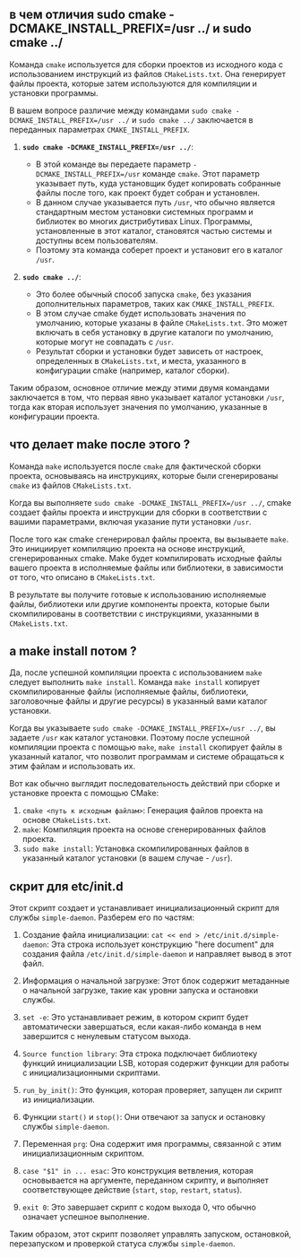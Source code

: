 ## в чем отличия sudo cmake -DCMAKE_INSTALL_PREFIX=/usr ../ и sudo cmake  ../

Команда `cmake` используется для сборки проектов из исходного кода с использованием инструкций из файлов `CMakeLists.txt`. Она генерирует файлы проекта, которые затем используются для компиляции и установки программы.

В вашем вопросе различие между командами `sudo cmake -DCMAKE_INSTALL_PREFIX=/usr ../` и `sudo cmake ../` заключается в переданных параметрах `CMAKE_INSTALL_PREFIX`.

1. **`sudo cmake -DCMAKE_INSTALL_PREFIX=/usr ../`**:
   - В этой команде вы передаете параметр `-DCMAKE_INSTALL_PREFIX=/usr` команде `cmake`. Этот параметр указывает путь, куда установщик будет копировать собранные файлы после того, как проект будет собран и установлен.
   - В данном случае указывается путь `/usr`, что обычно является стандартным местом установки системных программ и библиотек во многих дистрибутивах Linux. Программы, установленные в этот каталог, становятся частью системы и доступны всем пользователям.
   - Поэтому эта команда соберет проект и установит его в каталог `/usr`.

2. **`sudo cmake ../`**:
   - Это более обычный способ запуска `cmake`, без указания дополнительных параметров, таких как `CMAKE_INSTALL_PREFIX`.
   - В этом случае cmake будет использовать значения по умолчанию, которые указаны в файле `CMakeLists.txt`. Это может включать в себя установку в другие каталоги по умолчанию, которые могут не совпадать с `/usr`.
   - Результат сборки и установки будет зависеть от настроек, определенных в `CMakeLists.txt`, и места, указанного в конфигурации cmake (например, каталог сборки).

Таким образом, основное отличие между этими двумя командами заключается в том, что первая явно указывает каталог установки `/usr`, тогда как вторая использует значения по умолчанию, указанные в конфигурации проекта.


## что делает make после этого ?

Команда `make` используется после `cmake` для фактической сборки проекта, основываясь на инструкциях, которые были сгенерированы `cmake` из файлов `CMakeLists.txt`.

Когда вы выполняете `sudo cmake -DCMAKE_INSTALL_PREFIX=/usr ../`, cmake создает файлы проекта и инструкции для сборки в соответствии с вашими параметрами, включая указание пути установки `/usr`.

После того как cmake сгенерировал файлы проекта, вы вызываете `make`. Это инициирует компиляцию проекта на основе инструкций, сгенерированных cmake. Make будет компилировать исходные файлы вашего проекта в исполняемые файлы или библиотеки, в зависимости от того, что описано в `CMakeLists.txt`.

В результате вы получите готовые к использованию исполняемые файлы, библиотеки или другие компоненты проекта, которые были скомпилированы в соответствии с инструкциями, указанными в `CMakeLists.txt`.


## а make install потом ?

Да, после успешной компиляции проекта с использованием `make` следует выполнить `make install`. Команда `make install` копирует скомпилированные файлы (исполняемые файлы, библиотеки, заголовочные файлы и другие ресурсы) в указанный вами каталог установки. 

Когда вы указываете `sudo cmake -DCMAKE_INSTALL_PREFIX=/usr ../`, вы задаете `/usr` как каталог установки. Поэтому после успешной компиляции проекта с помощью `make`, `make install` скопирует файлы в указанный каталог, что позволит программам и системе обращаться к этим файлам и использовать их.

Вот как обычно выглядит последовательность действий при сборке и установке проекта с помощью CMake:

1. `cmake <путь к исходным файлам>`: Генерация файлов проекта на основе `CMakeLists.txt`.
2. `make`: Компиляция проекта на основе сгенерированных файлов проекта.
3. `sudo make install`: Установка скомпилированных файлов в указанный каталог установки (в вашем случае - `/usr`).



## скрит для etc/init.d

Этот скрипт создает и устанавливает инициализационный скрипт для службы `simple-daemon`. Разберем его по частям:

1. Создание файла инициализации: `cat << end > /etc/init.d/simple-daemon`: Эта строка использует конструкцию "here document" для создания файла `/etc/init.d/simple-daemon` и направляет вывод в этот файл.

2. Информация о начальной загрузке: Этот блок содержит метаданные о начальной загрузке, такие как уровни запуска и остановки службы.

3. `set -e`: Это устанавливает режим, в котором скрипт будет автоматически завершаться, если какая-либо команда в нем завершится с ненулевым статусом выхода.

4. `Source function library`: Эта строка подключает библиотеку функций инициализации LSB, которая содержит функции для работы с инициализационными скриптами.

5. `run_by_init()`: Это функция, которая проверяет, запущен ли скрипт из инициализации.

6. Функции `start()` и `stop()`: Они отвечают за запуск и остановку службы `simple-daemon`.

7. Переменная `prg`: Она содержит имя программы, связанной с этим инициализационным скриптом.

8. `case "$1" in ... esac`: Это конструкция ветвления, которая основывается на аргументе, переданном скрипту, и выполняет соответствующее действие (`start`, `stop`, `restart`, `status`).

9. `exit 0`: Это завершает скрипт с кодом выхода 0, что обычно означает успешное выполнение.

Таким образом, этот скрипт позволяет управлять запуском, остановкой, перезапуском и проверкой статуса службы `simple-daemon`.